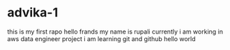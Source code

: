 # advika-1
this is my first rapo
hello frands my name is rupali
currently i am working in aws data engineer project
i am learning git and github
hello world
